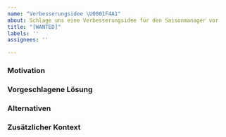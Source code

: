 ```yaml
---
name: "Verbesserungsidee \U0001F4A1"
about: Schlage uns eine Verbesserungsidee für den Saisonmanager vor
title: "[WANTED]"
labels: ''
assignees: ''

---
```


### Motivation
<!-- Eine klare und prägnante Beschreibung der Motivation für die neue Funktion und des Problems, das damit gelöst werden soll. -->

### Vorgeschlagene Lösung
<!-- Eine klare und prägnante Beschreibung der Funktion, die entwickelt werden soll und wie sie das Problem löst. -->

### Alternativen
<!-- Eine klare und prägnante Beschreibung aller alternativen Lösungen oder Funktionen, die du in Betracht gezogen haast, und warum die von dir vorgeschlagene Lösung besser ist. -->

### Zusätzlicher Kontext
<!-- Füge hier weitere Informationen oder Bildschirmfotos zum besseren Verständnis hinzu. -->
